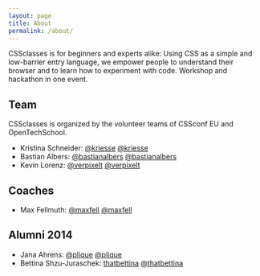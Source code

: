 ```yaml
---
layout: page
title: About
permalink: /about/
---
```


CSSclasses is for beginners and experts alike: Using CSS as a simple and low-barrier entry language, we empower people to understand their browser and to learn how to experiment with code. Workshop and hackathon in one event.

## Team

CSSclasses is organized by the volunteer teams of CSSconf EU and OpenTechSchool.

<ul class="team">
  <li>Kristina Schneider: <a href="https://twitter.com/kriesse">@kriesse</a> <a href="https://github.com/kriesse">@kriesse</a></li>
  <li>Bastian Albers: <a href="https://twitter.com/bastianalbers">@bastianalbers</a> <a href="https://github.com/bastianalbers">@bastianalbers</a></li>
  <li>Kevin Lorenz: <a href="https://twitter.com/verpixelt">@verpixelt</a> <a href="https://github.com/verpixelt">@verpixelt</a></li>
</ul>


## Coaches

<ul class="team">
  <li>Max Fellmuth: <a href="https://twitter.com/maxfell">@maxfell</a> <a href="https://github.com/maxfell">@maxfell</a></li>
</ul>


## Alumni 2014

<ul class="team">
  <li>Jana Ahrens: <a href="https://twitter.com/plique">@plique</a> <a href="https://github.com/plique">@plique</a></li>
  <li>Bettina Shzu-Juraschek: <a href="https://twitter.com/thatbettina">thatbettina</a> <a href="https://github.com/thatbettina">@thatbettina</a></li>
</ul>